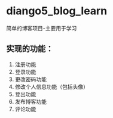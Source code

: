 # diango5_blog_learn
简单的博客项目-主要用于学习
## 实现的功能：
1. 注册功能
2. 登录功能
3. 更改密码功能
4. 修改个人信息功能（包括头像）
5. 登出功能
6. 发布博客功能
7. 评论功能

